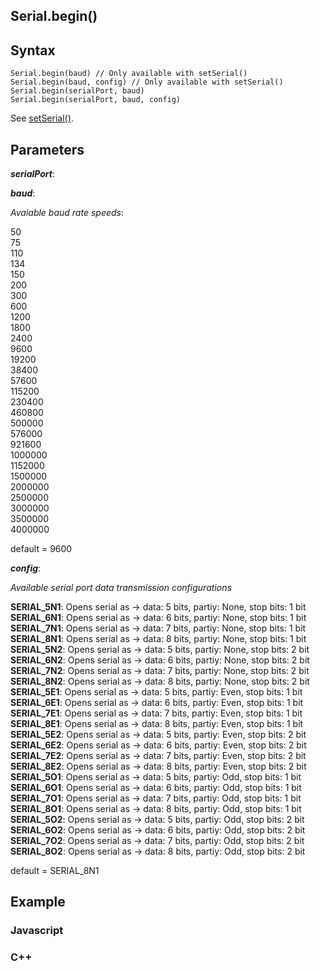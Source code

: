 ## Serial.begin()

## Syntax 
```
Serial.begin(baud) // Only available with setSerial()
Serial.begin(baud, config) // Only available with setSerial()
Serial.begin(serialPort, baud)
Serial.begin(serialPort, baud, config) 
``` 
See [setSerial()](/serial/getset).

## Parameters

***serialPort***:   


***baud***:   

*Avaiable baud rate speeds*:   

50   
75   
110   
134   
150   
200   
300   
600   
1200   
1800   
2400   
9600   
19200   
38400   
57600   
115200   
230400   
460800   
500000   
576000   
921600   
1000000   
1152000   
1500000   
2000000   
2500000   
3000000   
3500000   
4000000

default = 9600

***config***:   

*Available serial port data transmission configurations*

**SERIAL_5N1**: Opens serial as -> data: 5 bits, partiy: None, stop bits: 1 bit    
**SERIAL_6N1**: Opens serial as -> data: 6 bits, partiy: None, stop bits: 1 bit   
**SERIAL_7N1**: Opens serial as -> data: 7 bits, partiy: None, stop bits: 1 bit   
**SERIAL_8N1**: Opens serial as -> data: 8 bits, partiy: None, stop bits: 1 bit   
**SERIAL_5N2**: Opens serial as -> data: 5 bits, partiy: None, stop bits: 2 bit   
**SERIAL_6N2**: Opens serial as -> data: 6 bits, partiy: None, stop bits: 2 bit   
**SERIAL_7N2**: Opens serial as -> data: 7 bits, partiy: None, stop bits: 2 bit   
**SERIAL_8N2**: Opens serial as -> data: 8 bits, partiy: None, stop bits: 2 bit   
**SERIAL_5E1**: Opens serial as -> data: 5 bits, partiy: Even, stop bits: 1 bit   
**SERIAL_6E1**: Opens serial as -> data: 6 bits, partiy: Even, stop bits: 1 bit   
**SERIAL_7E1**: Opens serial as -> data: 7 bits, partiy: Even, stop bits: 1 bit   
**SERIAL_8E1**: Opens serial as -> data: 8 bits, partiy: Even, stop bits: 1 bit   
**SERIAL_5E2**: Opens serial as -> data: 5 bits, partiy: Even, stop bits: 2 bit   
**SERIAL_6E2**: Opens serial as -> data: 6 bits, partiy: Even, stop bits: 2 bit   
**SERIAL_7E2**: Opens serial as -> data: 7 bits, partiy: Even, stop bits: 2 bit   
**SERIAL_8E2**: Opens serial as -> data: 8 bits, partiy: Even, stop bits: 2 bit   
**SERIAL_5O1**: Opens serial as -> data: 5 bits, partiy: Odd, stop bits: 1 bit   
**SERIAL_6O1**: Opens serial as -> data: 6 bits, partiy: Odd, stop bits: 1 bit   
**SERIAL_7O1**: Opens serial as -> data: 7 bits, partiy: Odd, stop bits: 1 bit   
**SERIAL_8O1**: Opens serial as -> data: 8 bits, partiy: Odd, stop bits: 1 bit   
**SERIAL_5O2**: Opens serial as -> data: 5 bits, partiy: Odd, stop bits: 2 bit   
**SERIAL_6O2**: Opens serial as -> data: 6 bits, partiy: Odd, stop bits: 2 bit   
**SERIAL_7O2**: Opens serial as -> data: 7 bits, partiy: Odd, stop bits: 2 bit   
**SERIAL_8O2**: Opens serial as -> data: 8 bits, partiy: Odd, stop bits: 2 bit  

default = SERIAL_8N1

## Example

### Javascript 

### C++